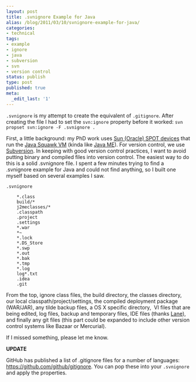 ```yaml
---
layout: post
title: .svnignore Example for Java
alias: /blog/2011/03/10/svnignore-example-for-java/
categories:
- technical
tags:
- example
- ignore
- java
- subversion
- svn
- version control
status: publish
type: post
published: true
meta:
  _edit_last: '1'
---
```

`.svnignore` is my attempt to create the equivalent of `.gitignore`. After creating the file I had to set the `svn:ignore` property before it worked:
`svn propset svn:ignore -F .svnignore .`

First, a little background: my PhD work uses <a title="Sun SPOT World" href="http://www.sunspotworld.com/">Sun (Oracle) SPOT devices</a> that run the <a title="Squawk VM" href="http://www.research.sun.com/projects/squawk/index.html">Java Squawk VM</a> (kinda like <a title="Wikipedia: Java Micro Edition" href="http://en.wikipedia.org/wiki/Java_Platform,_Micro_Edition">Java ME</a>). For version control, we use <a title="Subversion" href="http://subversion.tigris.org/">Subversion</a>. In keeping with good version control practices, I want to avoid putting binary and compiled files into version control. The easiest way to do this is a solid .svnignore file. I spent a few minutes trying to find a .svnignore example for Java and could not find anything, so I built one myself based on several examples I saw.

`.svnignore`
```
    *.class
    build/*
    j2meclasses/*
    .classpath
    .project
    .settings
    *.war
    *~
    *.lock
    *.DS_Store
    *.swp
    *.out
    *.bak
    *.tmp
    *.log
    log*.txt
    .idea
    .git
```
From the top, ignore class files, the build directory, the classes directory, our local classpath/project/settings, the compiled deployment package (WAR/JAR), any tilde backup files, a OS X specific directory,  VI files that are being edited, log files, backup and temporary files, IDE files (thanks <a title="Lane Holloway is awesome" href="http://www.laneholloway.com/">Lane</a>), and finally any git files (this part could be expanded to include other version control systems like Bazaar or Mercurial).

If I missed something, please let me know.

**UPDATE**

GitHub has published a list of .gitignore files for a number of languages: <a title="GitHub's gitignore files" href="https://github.com/github/gitignore">https://github.com/github/gitignore</a>. You can pop these into your `.svnignore` and apply the properties.
